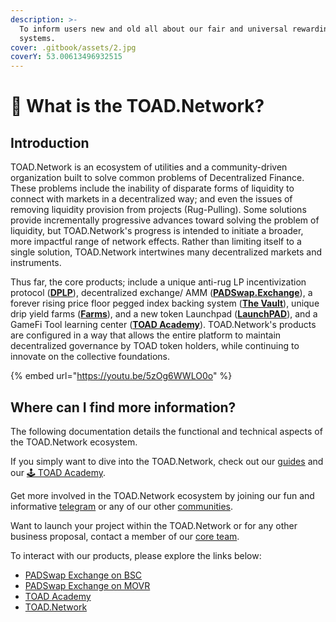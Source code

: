 ```yaml
---
description: >-
  To inform users new and old all about our fair and universal rewarding
  systems.
cover: .gitbook/assets/2.jpg
coverY: 53.00613496932515
---
```


# 🐸 What is the TOAD.Network?

## Introduction

TOAD.Network is an ecosystem of utilities and a community-driven organization built to solve common problems of Decentralized Finance. These problems include the inability of disparate forms of liquidity to connect with markets in a decentralized way; and even the issues of removing liquidity provision from projects (Rug-Pulling). Some solutions provide incrementally progressive advances toward solving the problem of liquidity, but TOAD.Network's progress is intended to initiate a broader, more impactful range of network effects. Rather than limiting itself to a single solution, TOAD.Network intertwines many decentralized markets and instruments.

Thus far, the core products; include a unique anti-rug LP incentivization protocol ([**DPLP**](concepts/dplp.md)), decentralized exchange/ AMM ([**PADSwap.Exchange**](products/padswap/)), a forever rising price floor pegged index backing system ([**The Vault**](concepts/the-vault.md)), unique drip yield farms ([**Farms**](products/farms/)), and a new token Launchpad ([**LaunchPAD**](products/launchpad.md)), and a GameFi Tool learning center ([**TOAD Academy**](games/toad-academy.md)). TOAD.Network's products are configured in a way that allows the entire platform to maintain decentralized governance by TOAD token holders, while continuing to innovate on the collective foundations.

{% embed url="https://youtu.be/5zOg6WWLO0o" %}

## Where can I find more information?

The following documentation details the functional and technical aspects of the TOAD.Network ecosystem.

If you simply want to dive into the TOAD.Network, check out our [guides](guides/) and our [🕹 TOAD Academy](games/toad-academy.md).

Get more involved in the TOAD.Network ecosystem by joining our fun and informative [telegram](https://t.me/toadnetwork) or any of our other [communities](project/community.md).

Want to launch your project within the TOAD.Network or for any other business proposal, contact a member of our [core team](project/team.md).

To interact with our products, please explore the links below:

* [PADSwap Exchange on BSC](https://dapps.padswap.exchange)
* [PADSwap Exchange on MOVR](https://movr.padswap.exchange)
* [TOAD Academy](https://toad.academy)
* [TOAD.Network](https://toad.network)
